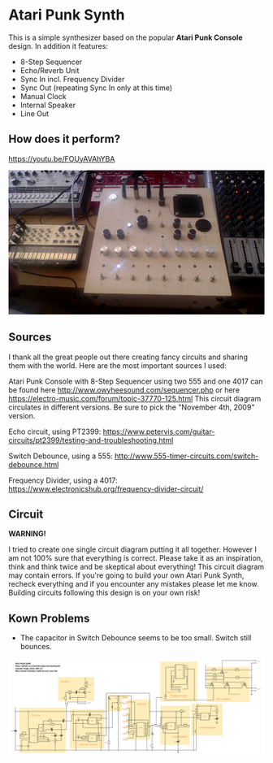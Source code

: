 # Atari Punk Synth

This is a simple synthesizer based on the popular **Atari Punk Console** design. In addition it features:
* 8-Step Sequencer
* Echo/Reverb Unit
* Sync In incl. Frequency Divider
* Sync Out (repeating Sync In only at this time)
* Manual Clock
* Internal Speaker
* Line Out

## How does it perform?

https://youtu.be/FOUyAVAhYBA

[![Watch the video](images/videostill.jpg)](https://youtu.be/FOUyAVAhYBA)


## Sources

I thank all the great people out there creating fancy circuits and sharing them with the world. Here are the most important sources I used:

Atari Punk Console with 8-Step Sequencer using two 555 and one 4017 can be found here http://www.owyheesound.com/sequencer.php or here https://electro-music.com/forum/topic-37770-125.html This circuit diagram circulates in different versions. Be sure to pick the "November 4th, 2009" version.

Echo circuit, using PT2399: https://www.petervis.com/guitar-circuits/pt2399/testing-and-troubleshooting.html

Switch Debounce, using a 555: http://www.555-timer-circuits.com/switch-debounce.html

Frequency Divider, using a 4017: https://www.electronicshub.org/frequency-divider-circuit/

## Circuit

**WARNING!**

I tried to create one single circuit diagram putting it all together. However I am not 100% sure that everything is correct. Please take it as an inspiration, think and think twice and be skeptical about everything! This circuit diagram may contain errors. If you're going to build your own Atari Punk Synth, recheck everything and if you encounter any mistakes please let me know. Building circuits following this design is on your own risk!

## Kown Problems

* The capacitor in Switch Debounce seems to be too small. Switch still bounces.

![Circuit Diagram](circuit/circuitdiagram.png)
